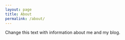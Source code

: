 ```yaml
---
layout: page
title: About
permalink: /about/
---
```


Change this text with information about me and my blog.

